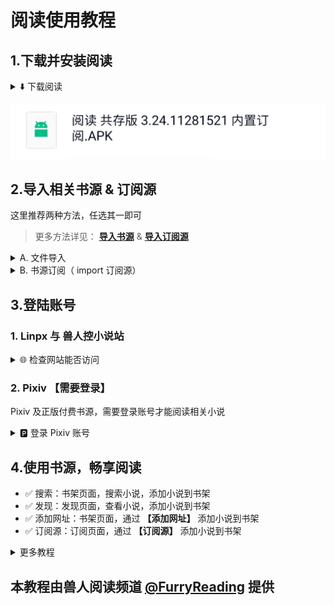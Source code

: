 # 阅读使用教程
## 1.下载并安装阅读
<details>
<summary> ⬇️ 下载阅读 </summary>

点击链接，下载安装包并安装，**推荐使用共存版**
> https://miaogongzi.lanzout.com/b01rgkhhe
>
> 最新下载链接请查看 [下载阅读](./Download.md)
</details>

![img](./pic/DownloadLegado.png)


## 2.导入相关书源 & 订阅源
这里推荐两种方法，任选其一即可
> 更多方法详见：
> **[导入书源](./ImportBookSource.md)** &
> **[导入订阅源](./ImportRssSource.md)**

<details>
<summary> A. 文件导入 </summary>

### A.文件导入
#### 1.下载书源/订阅源文件
如果你一同下载了书源文件，可以使用本地导入

![img](./pic/DownloadResource.png)


#### 2.使用阅读打开
点击下载完成的书源文件，选择【用其他应用打开】
![img](pic/OpenInQQ.png)

打开方式选择阅读
![img](pic/OpenInLegado.png)


#### 3.导入完成并启用书源/订阅源
![img](./pic/InportBookSourcePixiv.jpg)
</details>


<details>
<summary> B. 书源订阅（ import 订阅源） </summary>

### B.书源订阅（ import 订阅源）
如果你未导入 **【 import 订阅源】** ，请先导入
<details>
<summary> ➕ 导入 import 订阅源 </summary>

复制下方【免代理】订阅源链接
```
https://cdn.jsdelivr.net/gh/windyhusky/PixivSource@main/import.json
```
#### 0. 导入 import 订阅源 
##### 0.1 打开【订阅】页面，点击【规则订阅】
![img](./pic/SubscribeEntry.png)


##### 0.2 点击加号，更改规则类型，粘贴链接，保存订阅
**注意这里要把【书源】改成【订阅源】**

![img](./pic/SubscribeRssSourceImport.png)


##### 0.3 点击相应订阅规则，导入并启用/更新书源
![img](./pic/SubscribeHomePage.png)

**首次点击【订阅规则】 即可导入**

![img](./pic/InportRssSourceImport.png)

**导入之后，再次点击则会检查更新**
</details>



#### 1.打开“书源订阅”
点击 “书源订阅”（ import 订阅源）

![img](./pic/RssSourceImportLogo.png)

点击相应书源/订阅源，导入该源

![img](./pic/RssSourceImportWebpage.png)


#### 2.导入相关资源
点击书源，导入书源

![img](./pic/InportBookSourceLinpx.png)

点击订阅源，导入订阅源

![img](./pic/InportRssSourceBtsrk.png)
</details>


## 3.登陆账号
### 1. Linpx 与 兽人控小说站
<details>
<summary> 🌐 检查网站能否访问 </summary>

订阅 - 点击 Linpx / 兽人控小说站 - 打开网站
- 如果可以直接打开，那么一切大功告成！
  - **多数网络下，Linpx & 兽人控小说站 无需代理即可访问**
  - Linpx & 兽人控小说站 没有账号体系，**无需登录即可使用**，不必做过多的操作

- 如果 **无法直接打开** 则可以：
  - 切换至其他网络（**更换网络运营商、使用流量或 WIFI**）后再尝试
  - 开启代理后再尝试
</details>


### 2. Pixiv 【需要登录】
Pixiv 及正版付费书源，需要登录账号才能阅读相关小说

<details>
<summary> 🅿️ 登录 Pixiv 账号 </summary>

#### 1. 开启代理工具
此处略过，请自行学习，**最好开启【全局代理】**


#### 2. 登录 Pixiv 账号
**我的-书源管理-点击 Pixiv 书源右侧三点菜单-登录**

![img](./pic/PixivLogin1.jpg)

**登录你的账号，登录成功后，点击右上角的对勾**

![img](./pic/PixivLogin2.jpg)

**如果需要验证码，请更换代理，或过段时间再次尝试**
</details>


## 4.使用书源，畅享阅读
- ✅ 搜索：书架页面，搜索小说，添加小说到书架
- ✅ 发现：发现页面，查看小说，添加小说到书架
- ✅ 添加网址：书架页面，通过 **【添加网址】** 添加小说到书架
- ✅ 订阅源：订阅页面，通过 **【订阅源】** 添加小说到书架


<details>
<summary> 更多教程 </summary>

> ### 1. [阅读使用教程（太长不看版）](./TooLongToRead.md)【你在这里】
>> #### 1.1 [Pixiv 书源的导入与使用](./Pixiv.md)
>> #### 1.2 [Linpx 书源的导入与使用](./Linpx.md)
>> #### 1.3 [兽人控小说站 书源的导入与使用](./FurryNovel.md)
>> #### 1.4 搜索小说、查看订阅，畅享阅读
> ### 2. [添加远程书籍](./Remotebooks)，畅享阅读
> ### 3. [设置 Webdav 备份](./WebdavBackup.md)
> ### 4. [故障排查与处理](./TroubleShoot.md)
</details>

## 本教程由兽人阅读频道 [@FurryReading](https://t.me/FurryReading) 提供